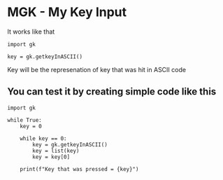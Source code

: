 # MGK - My Key Input

It works like that

```
import gk

key = gk.getkeyInASCII()
```

Key will be the represenation of key that was hit in ASCII code

## You can test it by creating simple code like this

```
import gk

while True:
    key = 0

    while key == 0:
        key = gk.getkeyInASCII()
        key = list(key)
        key = key[0]
        
    print(f"Key that was pressed = {key}")
```
